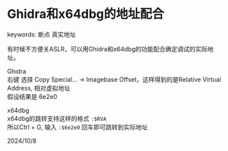 # Ghidra和x64dbg的地址配合

keywords: 断点 真实地址

有时候不方便关ASLR，可以用Ghidra和x64dbg的功能配合确定调试的实际地址。  

Ghidra  
右键 选择 Copy Special... -> Imagebase Offset，这样得到的是Relative Virtual Address, 相对虚拟地址  
假设结果是 6e2e0  

x64dbg  
x64dbg的跳转支持这样的格式 `:$RVA`  
所以Ctrl + G, 输入 `:$6e2e0` 回车即可跳转到实际地址  


2024/10/8  
